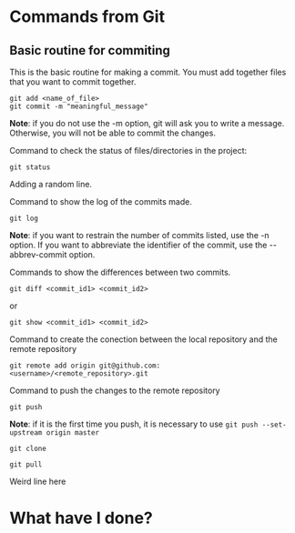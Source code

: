 # Commands from Git

## Basic routine for commiting

This is the basic routine for making a commit. You must add together files that you want to commit together.

```
git add <name_of_file>
git commit -m "meaningful_message"
```

**Note**: if you do not use the -m option, git will ask you to write a message. Otherwise, you will not be able to commit the changes.

Command to check the status of files/directories in the project:

```
git status
```

Adding a random line.



Command to show the log of the commits made.

```
git log
```

**Note**: if you want to restrain the number of commits listed, use the -n option. If you want to abbreviate the identifier of the commit, use the --abbrev-commit option.



Commands to show the differences between two commits.

```
git diff <commit_id1> <commit_id2>
```

or

```
git show <commit_id1> <commit_id2>
```

Command to create the conection between the local repository and the remote repository 
```
git remote add origin git@github.com:<username>/<remote_repository>.git
```

Command to push the changes to the remote repository
```
git push
```
**Note**: if it is the first time you push, it is necessary to use ```git push --set-upstream origin master```

```
git clone
```

```
git pull
```



Weird line here
# What have I done?

